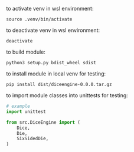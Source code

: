 to activate venv in wsl environment:
```
source .venv/bin/activate
```

to deactivate venv in wsl environment:
```
deactivate
```

to build module:
```
python3 setup.py bdist_wheel sdist
```

to install module in local venv for testing:
```
pip install dist/diceengine-0.0.0.tar.gz
```

to import module classes into unittests for testing:
```Python
# example
import unittest

from src.DiceEngine import (
    Dice, 
    Die, 
    SixSidedDie,
)
```